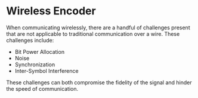 # Wireless Encoder

When communicating wirelessly, there are a handful of challenges present that are not applicable to traditional communication over a wire. These challenges include:

- Bit Power Allocation
- Noise
- Synchronization
- Inter-Symbol Interference

These challenges can both compromise the fidelity of the signal and hinder the speed of communication.
